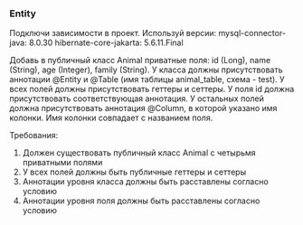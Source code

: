 
### Entity

Подключи зависимости в проект.
Используй версии:
mysql-connector-java: 8.0.30
hibernate-core-jakarta: 5.6.11.Final

Добавь в публичный класс Animal приватные поля: id (Long), name (String), age (Integer), family (String).
У класса должны присутствовать аннотации @Entity и @Table (имя таблицы animal_table, схема - test).
У всех полей должны присутствовать геттеры и сеттеры.
У поля id должна присутствовать соответствующая аннотация.
У остальных полей должна присутствовать аннотация @Column, в которой указано имя колонки. Имя колонки совпадает с названием поля.


Требования:
1.	Должен существовать публичный класс Animal с четырьмя приватными полями
2.	У всех полей должны быть публичные геттеры и сеттеры
3.	Аннотации уровня класса должны быть расставлены согласно условию
4.	Аннотации уровня поля должны быть расставлены согласно условию


